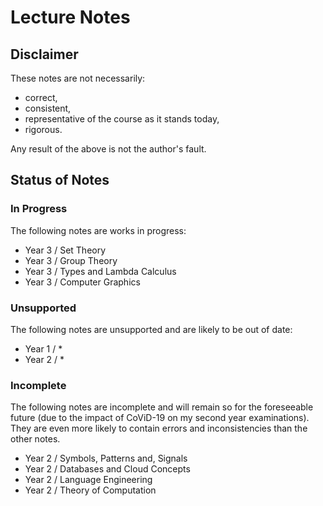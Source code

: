 # Lecture Notes

## Disclaimer

These notes are not necessarily:

* correct,
* consistent,
* representative of the course as it stands today,
* rigorous.

Any result of the above is not the author's fault.

## Status of Notes

### In Progress

The following notes are works in progress:

* Year 3 / Set Theory
* Year 3 / Group Theory
* Year 3 / Types and Lambda Calculus
* Year 3 / Computer Graphics

### Unsupported

The following notes are unsupported and are likely to be out of date:

* Year 1 / *
* Year 2 / *

### Incomplete

The following notes are incomplete and will remain so for the foreseeable future (due to
the impact of CoViD-19 on my second year examinations).
They are even more likely to contain errors and inconsistencies than the other notes.

* Year 2 / Symbols, Patterns and, Signals
* Year 2 / Databases and Cloud Concepts
* Year 2 / Language Engineering
* Year 2 / Theory of Computation
